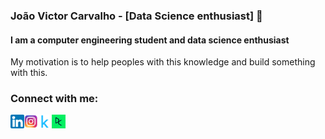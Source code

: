 ### João Victor Carvalho - [Data Science enthusiast] 👋
#### I am a computer engineering student and data science enthusiast
My motivation is to help peoples with this knowledge and build something with this.

### Connect with me:

[<img align="left"  width="22px" src="https://github.com/joaocarvoli/joaocarvoli/blob/main/logo/174857.png" />][linkedin]
[<img align="left" alt="joaocarvoli | Instagram" width="22px" src="https://github.com/joaocarvoli/joaocarvoli/blob/main/logo/580b57fcd9996e24bc43c521.png" />][instagram]
[<img align="left" alt="joaocarvoli | Kaggle" width="22px" src="https://github.com/joaocarvoli/joaocarvoli/blob/main/logo/189_Kaggle_logo_logos-512.png" />][kaggle]
[<img align="left" alt="joaocarvoli | Data-Camp" width="22px" src="https://github.com/joaocarvoli/joaocarvoli/blob/main/logo/datacamp-sq.png" />][datacamp]

<br />
<br />

[instagram]: https://www.instagram.com/joaocarvoli/
[linkedin]: https://www.linkedin.com/in/joaocarvoli/
[kaggle]: https://www.kaggle.com/jvcarvoli/
[datacamp]: https://www.datacamp.com/profile/joaocarvoli/
